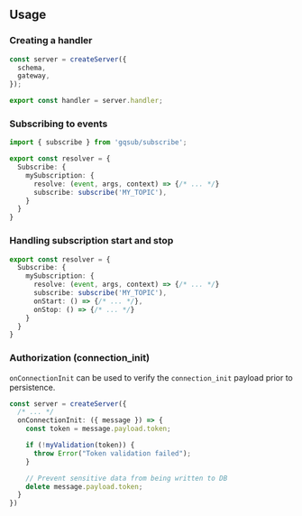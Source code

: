 ## Usage

### Creating a handler

```ts
const server = createServer({
  schema,
  gateway,
});

export const handler = server.handler;
```

### Subscribing to events

```ts
import { subscribe } from 'gqsub/subscribe';

export const resolver = {
  Subscribe: {
    mySubscription: {
      resolve: (event, args, context) => {/* ... */}
      subscribe: subscribe('MY_TOPIC'),
    }
  }
}
```

### Handling subscription start and stop

```ts
export const resolver = {
  Subscribe: {
    mySubscription: {
      resolve: (event, args, context) => {/* ... */}
      subscribe: subscribe('MY_TOPIC'),
      onStart: () => {/* ... */},
      onStop: () => {/* ... */}
    }
  }
}
```

### Authorization (connection_init)

`onConnectionInit` can be used to verify the `connection_init` payload prior to persistence.

```ts
const server = createServer({
  /* ... */
  onConnectionInit: ({ message }) => {
    const token = message.payload.token;

    if (!myValidation(token)) {
      throw Error("Token validation failed");
    }

    // Prevent sensitive data from being written to DB
    delete message.payload.token;
  }
})
```